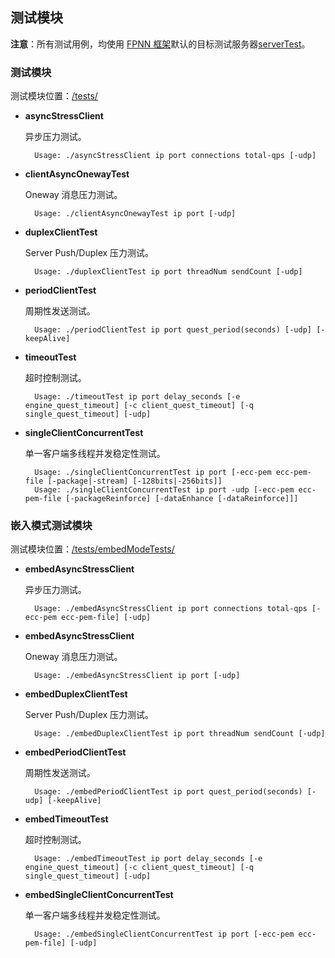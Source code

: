 ## 测试模块

**注意**：所有测试用例，均使用 [FPNN 框架](https://github.com/highras/fpnn)默认的目标测试服务器[serverTest](https://github.com/highras/fpnn/blob/master/core/test/UniversalFunctionalTests/serverTest.cpp)。

### 测试模块

测试模块位置：[/tests/](../tests/)

* **asyncStressClient**

	异步压力测试。

		Usage: ./asyncStressClient ip port connections total-qps [-udp]

* **clientAsyncOnewayTest**

	Oneway 消息压力测试。

		Usage: ./clientAsyncOnewayTest ip port [-udp]

* **duplexClientTest**

	Server Push/Duplex 压力测试。

		Usage: ./duplexClientTest ip port threadNum sendCount [-udp]

* **periodClientTest**

	周期性发送测试。

		Usage: ./periodClientTest ip port quest_period(seconds) [-udp] [-keepAlive]

* **timeoutTest**

	超时控制测试。

		Usage: ./timeoutTest ip port delay_seconds [-e engine_quest_timeout] [-c client_quest_timeout] [-q single_quest_timeout] [-udp]

* **singleClientConcurrentTest**

	单一客户端多线程并发稳定性测试。

		Usage: ./singleClientConcurrentTest ip port [-ecc-pem ecc-pem-file [-package|-stream] [-128bits|-256bits]]
		Usage: ./singleClientConcurrentTest ip port -udp [-ecc-pem ecc-pem-file [-packageReinforce] [-dataEnhance [-dataReinforce]]]


### 嵌入模式测试模块

测试模块位置：[/tests/embedModeTests/](../tests/embedModeTests/)

* **embedAsyncStressClient**

	异步压力测试。

		Usage: ./embedAsyncStressClient ip port connections total-qps [-ecc-pem ecc-pem-file] [-udp]

* **embedAsyncStressClient**

	Oneway 消息压力测试。

		Usage: ./embedAsyncStressClient ip port [-udp]

* **embedDuplexClientTest**

	Server Push/Duplex 压力测试。

		Usage: ./embedDuplexClientTest ip port threadNum sendCount [-udp]

* **embedPeriodClientTest**

	周期性发送测试。

		Usage: ./embedPeriodClientTest ip port quest_period(seconds) [-udp] [-keepAlive]

* **embedTimeoutTest**

	超时控制测试。

		Usage: ./embedTimeoutTest ip port delay_seconds [-e engine_quest_timeout] [-c client_quest_timeout] [-q single_quest_timeout] [-udp]

* **embedSingleClientConcurrentTest**

	单一客户端多线程并发稳定性测试。

		Usage: ./embedSingleClientConcurrentTest ip port [-ecc-pem ecc-pem-file] [-udp]